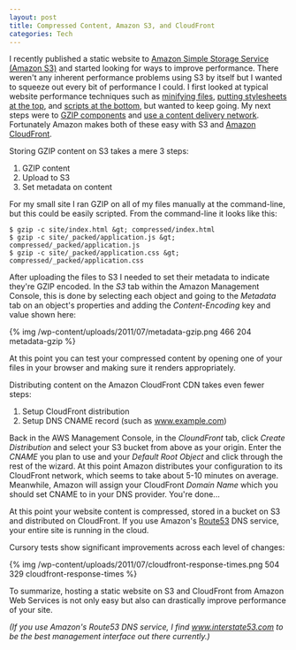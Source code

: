 ```yaml
--- 
layout: post
title: Compressed Content, Amazon S3, and CloudFront
categories: Tech
---
```

I recently published a static website to <a href="http://aws.amazon.com/s3/">Amazon Simple Storage Service (Amazon S3)</a> and started looking for ways to improve performance. There weren't any inherent performance problems using S3 by itself but I wanted to squeeze out every bit of performance I could. I first looked at typical website performance techniques such as <a href="http://developer.yahoo.com/performance/rules.html#minify">minifying files</a>, <a href="http://developer.yahoo.com/performance/rules.html#css_top">putting stylesheets at the top</a>, and <a href="http://developer.yahoo.com/performance/rules.html#js_bottom">scripts at the bottom</a>, but wanted to keep going. My next steps were to <a href="http://developer.yahoo.com/performance/rules.html#gzip">GZIP components</a> and <a href="http://developer.yahoo.com/performance/rules.html#cdn">use a content delivery network</a>. Fortunately Amazon makes both of these easy with S3 and <a href="http://aws.amazon.com/cloudfront/">Amazon CloudFront</a>.

Storing GZIP content on S3 takes a mere 3 steps:

1. GZIP content
2. Upload to S3
3. Set metadata on content

For my small site I ran GZIP on all of my files manually at the command-line, but this could be easily scripted. From the command-line it looks like this:
``` plain 
$ gzip -c site/index.html &gt; compressed/index.html
$ gzip -c site/_packed/application.js &gt; compressed/_packed/application.js
$ gzip -c site/_packed/application.css &gt; compressed/_packed/application.css 
```
After uploading the files to S3 I needed to set their metadata to indicate they're GZIP encoded. In the <em>S3</em> tab within the Amazon Management Console, this is done by selecting each object and going to the <em>Metadata</em> tab on an object's properties and adding the <em>Content-Encoding</em> key and value shown here:

{% img /wp-content/uploads/2011/07/metadata-gzip.png 466 204 metadata-gzip %}

At this point you can test your compressed content by opening one of your files in your browser and making sure it renders appropriately.

Distributing content on the Amazon CloudFront CDN takes even fewer steps:

1. Setup CloudFront distribution
2. Setup DNS CNAME record (such as www.example.com)

Back in the AWS Management Console, in the <em>CloundFront</em> tab, click <em>Create Distribution</em> and select your S3 bucket from above as your origin. Enter the <em>CNAME</em> you plan to use and your <em>Default Root Object</em> and click through the rest of the wizard. At this point Amazon distributes your configuration to its CloudFront network, which seems to take about 5-10 minutes on average. Meanwhile, Amazon will assign your CloudFront <em>Domain Name</em> which you should set  CNAME  to in your DNS provider. You're done...

At this point  your website  content is compressed, stored in a bucket on S3 and distributed on CloudFront. If you use Amazon's <a href="http://aws.amazon.com/route53/">Route53</a> DNS service, your entire site is running in the cloud.

Cursory tests show significant improvements across each level of changes:

{% img /wp-content/uploads/2011/07/cloudfront-response-times.png 504 329 cloudfront-response-times %}

To summarize, hosting a static website on S3 and CloudFront from Amazon Web Services is not only easy but also can drastically improve performance of your site.

<em>(If you use Amazon's Route53 DNS service, I find <a href="http://www.interstate53.com/">www.interstate53.com</a> to be the best management interface out there currently.)</em>
